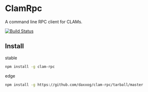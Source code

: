 # ClamRpc

  A command line RPC client for CLAMs.

  [![Build Status][travis-image]][travis-url]

Install
-------
stable
```bash
npm install -g clam-rpc
```
edge
```bash
npm install -g https://github.com/daxxog/clam-rpc/tarball/master
```

[travis-image]: https://img.shields.io/travis/daxxog/clam-rpc.png?branch=master
[travis-url]: https://travis-ci.org/daxxog/clam-rpc